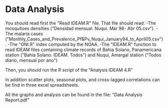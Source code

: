 # Data Analysis

You should read first the "Read IDEAM.R" file. That file should read:
    -The mosquitoes densities ("Densidad mensual. Nuqui. Mar 98- Abr 05.csv").
    -The malaria cases ("Monthly_Cases_and_Prevalence_Pf&Pv_Nuqui_January94_to_April05.csv").
    -The "ONI.R" index computed by the NOAA.
    -The "IDEAM.R" function to read IDEAM files containing climate records of Bahia Solano, Panamericana station ("Bahia Solano. IDEAM.   Todos") and Nuquí, Amargal station ("Todos diario, mensual por ano")
    
 Then, you should run the R script of the "Analysis IDEAM 4.R"
 
 In addition scatter plots, seasonal plots, and cross-lagged correlations can be find in three excel spreadsheets.
 
 All the graphs and analysis can be found in the file: "Data Analysis Report.pdf" 
  
